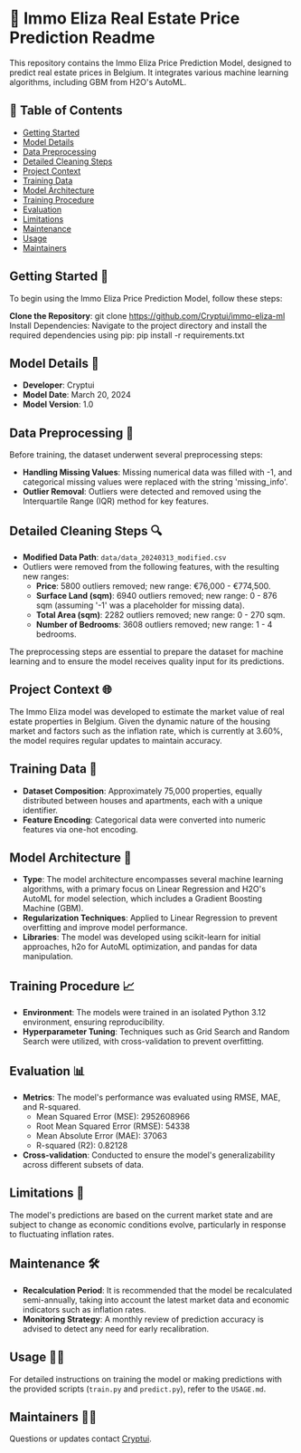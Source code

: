 # 🏡 Immo Eliza Real Estate Price Prediction Readme

This repository contains the Immo Eliza Price Prediction Model, designed to predict real estate prices in Belgium. It integrates various machine learning algorithms, including GBM from H2O's AutoML.

## 📑 Table of Contents
- [Getting Started](#getting-started)
- [Model Details](#model-details)
- [Data Preprocessing](#data-preprocessing)
- [Detailed Cleaning Steps](#detailed-cleaning-steps)
- [Project Context](#project-context)
- [Training Data](#training-data)
- [Model Architecture](#model-architecture)
- [Training Procedure](#training-procedure)
- [Evaluation](#evaluation)
- [Limitations](#limitations)
- [Maintenance](#maintenance)
- [Usage](#usage)
- [Maintainers](#maintainers)

## Getting Started 🚀 <a name="getting-started"></a>

To begin using the Immo Eliza Price Prediction Model, follow these steps:

**Clone the Repository**: 
   git clone https://github.com/Cryptui/immo-eliza-ml
   Install Dependencies: Navigate to the project directory and install the required dependencies using pip:
   pip install -r requirements.txt

## Model Details 📝 <a name="model-details"></a>

- **Developer**: Cryptui
- **Model Date**: March 20, 2024
- **Model Version**: 1.0

## Data Preprocessing 🧼 <a name="data-preprocessing"></a>

Before training, the dataset underwent several preprocessing steps:

- **Handling Missing Values**: Missing numerical data was filled with -1, and categorical missing values were replaced with the string 'missing_info'.
- **Outlier Removal**: Outliers were detected and removed using the Interquartile Range (IQR) method for key features.

## Detailed Cleaning Steps 🔍 <a name="detailed-cleaning-steps"></a>

- **Modified Data Path**: `data/data_20240313_modified.csv`
- Outliers were removed from the following features, with the resulting new ranges:
  - **Price**: 5800 outliers removed; new range: €76,000 - €774,500.
  - **Surface Land (sqm)**: 6940 outliers removed; new range: 0 - 876 sqm (assuming '-1' was a placeholder for missing data).
  - **Total Area (sqm)**: 2282 outliers removed; new range: 0 - 270 sqm.
  - **Number of Bedrooms**: 3608 outliers removed; new range: 1 - 4 bedrooms.

The preprocessing steps are essential to prepare the dataset for machine learning and to ensure the model receives quality input for its predictions.

## Project Context 🌐 <a name="project-context"></a>

The Immo Eliza model was developed to estimate the market value of real estate properties in Belgium. Given the dynamic nature of the housing market and factors such as the inflation rate, which is currently at 3.60%, the model requires regular updates to maintain accuracy.

## Training Data 🔢 <a name="training-data"></a>

- **Dataset Composition**: Approximately 75,000 properties, equally distributed between houses and apartments, each with a unique identifier.
- **Feature Encoding**: Categorical data were converted into numeric features via one-hot encoding.

## Model Architecture 📐 <a name="model-architecture"></a>

- **Type**: The model architecture encompasses several machine learning algorithms, with a primary focus on Linear Regression and H2O's AutoML for model selection, which includes a Gradient Boosting Machine (GBM).
- **Regularization Techniques**: Applied to Linear Regression to prevent overfitting and improve model performance.
- **Libraries**: The model was developed using scikit-learn for initial approaches, h2o for AutoML optimization, and pandas for data manipulation.

## Training Procedure 📈 <a name="training-procedure"></a>

- **Environment**: The models were trained in an isolated Python 3.12 environment, ensuring reproducibility.
- **Hyperparameter Tuning**: Techniques such as Grid Search and Random Search were utilized, with cross-validation to prevent overfitting.

## Evaluation 📊 <a name="evaluation"></a>

- **Metrics**: The model's performance was evaluated using RMSE, MAE, and R-squared.
  - Mean Squared Error (MSE): 2952608966
  - Root Mean Squared Error (RMSE): 54338
  - Mean Absolute Error (MAE): 37063
  - R-squared (R2): 0.82128
- **Cross-validation**: Conducted to ensure the model's generalizability across different subsets of data.

## Limitations 🚫 <a name="limitations"></a>

The model's predictions are based on the current market state and are subject to change as economic conditions evolve, particularly in response to fluctuating inflation rates.

## Maintenance 🛠️ <a name="maintenance"></a>

- **Recalculation Period**: It is recommended that the model be recalculated semi-annually, taking into account the latest market data and economic indicators such as inflation rates.
- **Monitoring Strategy**: A monthly review of prediction accuracy is advised to detect any need for early recalibration.

## Usage 👨‍💻 <a name="usage"></a>

For detailed instructions on training the model or making predictions with the provided scripts (`train.py` and `predict.py`), refer to the `USAGE.md`.

## Maintainers 👷‍♂️ <a name="maintainers"></a>

Questions or updates contact [Cryptui](https://github.com/Cryptui).
